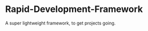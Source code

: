 Rapid-Development-Framework
===========================

A super lightweight framework, to get projects going.